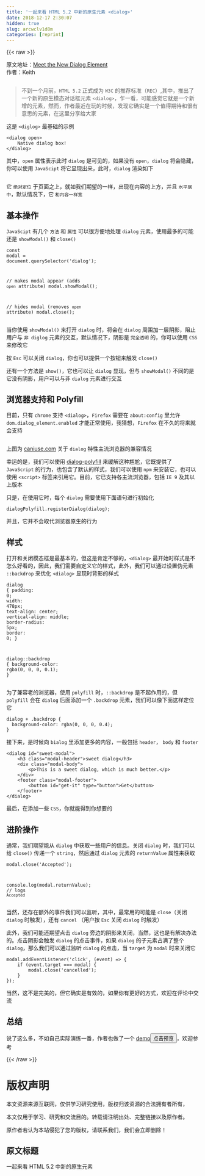 ```yaml
---
title: '一起来看 HTML 5.2 中新的原生元素 <dialog>' 
date: 2018-12-17 2:30:07
hidden: true
slug: arcwclv1d8m
categories: [reprint]
---
```


{{< raw >}}

                    
<p>原文地址：<a href="https://keithjgrant.com/posts/2018/meet-the-new-dialog-element/" rel="nofollow noreferrer" target="_blank">Meet the New Dialog Element</a><br>作者：Keith</p>
<p><span class="img-wrap"><img data-src="/img/bV2gG5?w=800&amp;h=533" src="https://static.alili.tech/img/bV2gG5?w=800&amp;h=533" alt="" title="" style="cursor: pointer; display: inline;"></span></p>
<blockquote>不到一个月前，<code>HTML 5.2</code> 正式成为 <code>W3C</code> 的推荐标准（<code>REC</code>）,其中，推出了一个新的原生模态对话框元素 <code>&lt;dialog&gt;</code>，乍一看，可能感觉它就是一个新增的元素，然而，作者最近在玩的时候，发现它确实是一个值得期待和很有意思的元素，在这里分享给大家</blockquote>
<p>这是 <code>&lt;diglog&gt;</code> 最基础的示例</p>
<div class="widget-codetool" style="display:none;">
      <div class="widget-codetool--inner">
      <span class="selectCode code-tool" data-toggle="tooltip" data-placement="top" title="" data-original-title="全选"></span>
      <span type="button" class="copyCode code-tool" data-toggle="tooltip" data-placement="top" data-clipboard-text="<dialog open>
    Native dialog box!
</dialog>" title="" data-original-title="复制"></span>
      <span type="button" class="saveToNote code-tool" data-toggle="tooltip" data-placement="top" title="" data-original-title="放进笔记"></span>
      </div>
      </div><pre class="xml hljs"><code class="html"><span class="hljs-tag">&lt;<span class="hljs-name">dialog</span> <span class="hljs-attr">open</span>&gt;</span>
    Native dialog box!
<span class="hljs-tag">&lt;/<span class="hljs-name">dialog</span>&gt;</span></code></pre>
<p>其中，<code>open</code> 属性表示此时 <code>dialog</code> 是可见的，如果没有 <code>open</code>，<code>dialog</code> 将会隐藏，你可以使用 <code>JavaScipt</code> 将它显现出来，此时，<code>dialog</code> 渲染如下</p>
<p><span class="img-wrap"><img data-src="/img/bV2gG8?w=186&amp;h=74" src="https://static.alili.tech/img/bV2gG8?w=186&amp;h=74" alt="" title="" style="cursor: pointer; display: inline;"></span></p>
<p>它 <code>绝对定位</code> 于页面之上，就如我们期望的一样，出现在内容的上方，并且 <code>水平居中</code>，默认情况下，它 <code>和内容一样宽</code></p>
<h2 id="articleHeader0">基本操作</h2>
<p><code>JavaScipt</code> 有几个 <code>方法</code> 和 <code>属性</code> 可以很方便地处理 <code>dialog</code> 元素，使用最多的可能还是 <code>showModal()</code> 和 <code>close()</code></p>
<div class="widget-codetool" style="display:none;">
      <div class="widget-codetool--inner">
      <span class="selectCode code-tool" data-toggle="tooltip" data-placement="top" title="" data-original-title="全选"></span>
      <span type="button" class="copyCode code-tool" data-toggle="tooltip" data-placement="top" data-clipboard-text="const modal = document.querySelector('dialog');

// makes modal appear (adds `open` attribute)
modal.showModal();

// hides modal (removes `open` attribute)
modal.close();" title="" data-original-title="复制"></span>
      <span type="button" class="saveToNote code-tool" data-toggle="tooltip" data-placement="top" title="" data-original-title="放进笔记"></span>
      </div>
      </div><pre class="javascript hljs"><code class="javascript"><span class="hljs-keyword">const</span> modal = <span class="hljs-built_in">document</span>.querySelector(<span class="hljs-string">'dialog'</span>);

<span class="hljs-comment">// makes modal appear (adds `open` attribute)</span>
modal.showModal();

<span class="hljs-comment">// hides modal (removes `open` attribute)</span>
modal.close();</code></pre>
<p>当你使用 <code>showModal()</code> 来打开 <code>dialog</code> 时，将会在 <code>dialog</code> 周围加一层阴影，阻止用户与 <code>非 diglog</code> 元素的交互，默认情况下，阴影是 <code>完全透明</code> 的，你可以使用 <code>CSS</code> 来修改它</p>
<p>按 <code>Esc</code> 可以关闭 <code>dialog</code>，你也可以提供一个按钮来触发 <code>close()</code></p>
<p>还有一个方法是 <code>show()</code>，它也可以让 <code>dialog</code> 显现，但与 <code>showModal()</code> 不同的是它没有阴影，用户可以与非 <code>dialog</code> 元素进行交互</p>
<h2 id="articleHeader1">浏览器支持和 Polyfill</h2>
<p>目前，只有 <code>chrome</code> 支持 <code>&lt;dialog&gt;</code>，<code>Firefox</code> 需要在 <code>about:config</code> 里允许 <code>dom.dialog_element.enabled</code> 才能正常使用，我猜想，<code>Firefox</code> 在不久的将来就会支持</p>
<p><span class="img-wrap"><img data-src="/img/bV2gHb?w=1272&amp;h=491" src="https://static.alili.tech/img/bV2gHb?w=1272&amp;h=491" alt="" title="" style="cursor: pointer; display: inline;"></span></p>
<p>上图为 <a href="http://caniuse.com/#search=dialog" rel="nofollow noreferrer" target="_blank">caniuse.com</a> 关于 <code>dialog</code> 特性主流浏览器的兼容情况</p>
<p>幸运的是，我们可以使用 <a href="https://caniuse.com/#search=dialog" rel="nofollow noreferrer" target="_blank">dialog-polyfill</a> 来缓解这种尴尬，它既提供了 <code>JavaScript</code> 的行为，也包含了默认的样式，我们可以使用 <code>npm</code> 来安装它，也可以使用 <code>&lt;script&gt;</code> 标签来引用它。目前，它已支持各主流浏览器，包括 <code>IE 9</code> 及其以上版本</p>
<p>只是，在使用它时，每个 <code>dialog</code> 需要使用下面语句进行初始化</p>
<div class="widget-codetool" style="display:none;">
      <div class="widget-codetool--inner">
      <span class="selectCode code-tool" data-toggle="tooltip" data-placement="top" title="" data-original-title="全选"></span>
      <span type="button" class="copyCode code-tool" data-toggle="tooltip" data-placement="top" data-clipboard-text="dialogPolyfill.registerDialog(dialog);" title="" data-original-title="复制"></span>
      <span type="button" class="saveToNote code-tool" data-toggle="tooltip" data-placement="top" title="" data-original-title="放进笔记"></span>
      </div>
      </div><pre class="javascript hljs"><code class="javascript" style="word-break: break-word; white-space: initial;">dialogPolyfill.registerDialog(dialog);</code></pre>
<p>并且，它并不会取代浏览器原生的行为</p>
<h2 id="articleHeader2">样式</h2>
<p>打开和关闭模态框是最基本的，但这是肯定不够的，<code>&lt;dialog&gt;</code> 最开始时样式是不怎么好看的，因此，我们需要自定义它的样式，此外，我们可以通过设置伪元素 <code>::backdrop</code> 来优化 <code>&lt;dialog&gt;</code> 显现时背影的样式</p>
<div class="widget-codetool" style="display:none;">
      <div class="widget-codetool--inner">
      <span class="selectCode code-tool" data-toggle="tooltip" data-placement="top" title="" data-original-title="全选"></span>
      <span type="button" class="copyCode code-tool" data-toggle="tooltip" data-placement="top" data-clipboard-text="dialog {
    padding: 0;
    width: 478px;
    text-align: center;
    vertical-align: middle;
    border-radius: 5px;
    border: 0;
}

dialog::backdrop {
    background-color: rgba(0, 0, 0, 0.1);
}" title="" data-original-title="复制"></span>
      <span type="button" class="saveToNote code-tool" data-toggle="tooltip" data-placement="top" title="" data-original-title="放进笔记"></span>
      </div>
      </div><pre class="css hljs"><code class="css"><span class="hljs-selector-tag">dialog</span> {
    <span class="hljs-attribute">padding</span>: <span class="hljs-number">0</span>;
    <span class="hljs-attribute">width</span>: <span class="hljs-number">478px</span>;
    <span class="hljs-attribute">text-align</span>: center;
    <span class="hljs-attribute">vertical-align</span>: middle;
    <span class="hljs-attribute">border-radius</span>: <span class="hljs-number">5px</span>;
    <span class="hljs-attribute">border</span>: <span class="hljs-number">0</span>;
}

<span class="hljs-selector-tag">dialog</span><span class="hljs-selector-pseudo">::backdrop</span> {
    <span class="hljs-attribute">background-color</span>: <span class="hljs-built_in">rgba</span>(0, 0, 0, 0.1);
}</code></pre>
<p>为了兼容老的浏览器，使用 <code>polyfill</code> 时，<code>::backdrop</code> 是不起作用的，但 <code>polyfill</code> 会在 <code>dialog</code> 后面添加一个 <code>.backdrop</code> 元素，我们可以像下面这样定位它</p>
<div class="widget-codetool" style="display:none;">
      <div class="widget-codetool--inner">
      <span class="selectCode code-tool" data-toggle="tooltip" data-placement="top" title="" data-original-title="全选"></span>
      <span type="button" class="copyCode code-tool" data-toggle="tooltip" data-placement="top" data-clipboard-text="dialog + .backdrop {
  background-color: rgba(0, 0, 0, 0.4);
}" title="" data-original-title="复制"></span>
      <span type="button" class="saveToNote code-tool" data-toggle="tooltip" data-placement="top" title="" data-original-title="放进笔记"></span>
      </div>
      </div><pre class="css hljs"><code class="css"><span class="hljs-selector-tag">dialog</span> + <span class="hljs-selector-class">.backdrop</span> {
  <span class="hljs-attribute">background-color</span>: <span class="hljs-built_in">rgba</span>(0, 0, 0, 0.4);
}</code></pre>
<p>接下来，是时候向 <code>bialog</code> 里添加更多的内容，一般包括 <code>header</code>， <code>body</code> 和 <code>footer</code></p>
<div class="widget-codetool" style="display:none;">
      <div class="widget-codetool--inner">
      <span class="selectCode code-tool" data-toggle="tooltip" data-placement="top" title="" data-original-title="全选"></span>
      <span type="button" class="copyCode code-tool" data-toggle="tooltip" data-placement="top" data-clipboard-text="<dialog id=&quot;sweet-modal&quot;>
    <h3 class=&quot;modal-header&quot;>sweet dialog</h3>
    <div class=&quot;modal-body&quot;>
        <p>This is a sweet dialog, which is much better.</p>
    </div>
    <footer class=&quot;modal-footer&quot;>
        <button id=&quot;get-it&quot; type=&quot;button&quot;>Get</button>
    </footer>
</dialog>" title="" data-original-title="复制"></span>
      <span type="button" class="saveToNote code-tool" data-toggle="tooltip" data-placement="top" title="" data-original-title="放进笔记"></span>
      </div>
      </div><pre class="xml hljs"><code class="html"><span class="hljs-tag">&lt;<span class="hljs-name">dialog</span> <span class="hljs-attr">id</span>=<span class="hljs-string">"sweet-modal"</span>&gt;</span>
    <span class="hljs-tag">&lt;<span class="hljs-name">h3</span> <span class="hljs-attr">class</span>=<span class="hljs-string">"modal-header"</span>&gt;</span>sweet dialog<span class="hljs-tag">&lt;/<span class="hljs-name">h3</span>&gt;</span>
    <span class="hljs-tag">&lt;<span class="hljs-name">div</span> <span class="hljs-attr">class</span>=<span class="hljs-string">"modal-body"</span>&gt;</span>
        <span class="hljs-tag">&lt;<span class="hljs-name">p</span>&gt;</span>This is a sweet dialog, which is much better.<span class="hljs-tag">&lt;/<span class="hljs-name">p</span>&gt;</span>
    <span class="hljs-tag">&lt;/<span class="hljs-name">div</span>&gt;</span>
    <span class="hljs-tag">&lt;<span class="hljs-name">footer</span> <span class="hljs-attr">class</span>=<span class="hljs-string">"modal-footer"</span>&gt;</span>
        <span class="hljs-tag">&lt;<span class="hljs-name">button</span> <span class="hljs-attr">id</span>=<span class="hljs-string">"get-it"</span> <span class="hljs-attr">type</span>=<span class="hljs-string">"button"</span>&gt;</span>Get<span class="hljs-tag">&lt;/<span class="hljs-name">button</span>&gt;</span>
    <span class="hljs-tag">&lt;/<span class="hljs-name">footer</span>&gt;</span>
<span class="hljs-tag">&lt;/<span class="hljs-name">dialog</span>&gt;</span></code></pre>
<p>最后，在添加一些 <code>CSS</code>，你就能得到你想要的</p>
<h2 id="articleHeader3">进阶操作</h2>
<p>通常，我们期望能从 <code>dialog</code> 中获取一些用户的信息。关闭 <code>dialog</code> 时，我们可以给 <code>close()</code> 传递一个 <code>string</code>，然后通过 <code>dialog</code> 元素的 <code>returnValue</code> 属性来获取</p>
<div class="widget-codetool" style="display:none;">
      <div class="widget-codetool--inner">
      <span class="selectCode code-tool" data-toggle="tooltip" data-placement="top" title="" data-original-title="全选"></span>
      <span type="button" class="copyCode code-tool" data-toggle="tooltip" data-placement="top" data-clipboard-text="modal.close('Accepted');

console.log(modal.returnValue); // logs `Accepted`" title="" data-original-title="复制"></span>
      <span type="button" class="saveToNote code-tool" data-toggle="tooltip" data-placement="top" title="" data-original-title="放进笔记"></span>
      </div>
      </div><pre class="javascript hljs"><code class="javascript">modal.close(<span class="hljs-string">'Accepted'</span>);

<span class="hljs-built_in">console</span>.log(modal.returnValue); <span class="hljs-comment">// logs `Accepted`</span></code></pre>
<p>当然，还存在额外的事件我们可以监听，其中，最常用的可能是 <code>close</code>（关闭 <code>dialog</code> 时触发），还有 <code>cancel</code> （用户按 <code>Esc</code> 关闭 <code>dialog</code> 时触发） </p>
<p>此外，我们可能还期望点击 <code>dialog</code> 旁边的阴影来关闭，当然，这也是有解决办法的。点击阴影会触发 <code>dialog</code> 的点击事件，如果 <code>dialog</code> 的子元素占满了整个 <code>dialog</code>，那么我们可以通过监听 <code>dialog</code> 的点击，当 <code>target</code> 为 <code>modal</code> 时来关闭它</p>
<div class="widget-codetool" style="display:none;">
      <div class="widget-codetool--inner">
      <span class="selectCode code-tool" data-toggle="tooltip" data-placement="top" title="" data-original-title="全选"></span>
      <span type="button" class="copyCode code-tool" data-toggle="tooltip" data-placement="top" data-clipboard-text="modal.addEventListener('click', (event) => {
    if (event.target === modal) {
        modal.close('cancelled');
    }
});" title="" data-original-title="复制"></span>
      <span type="button" class="saveToNote code-tool" data-toggle="tooltip" data-placement="top" title="" data-original-title="放进笔记"></span>
      </div>
      </div><pre class="javascript hljs"><code class="javascript">modal.addEventListener(<span class="hljs-string">'click'</span>, (event) =&gt; {
    <span class="hljs-keyword">if</span> (event.target === modal) {
        modal.close(<span class="hljs-string">'cancelled'</span>);
    }
});</code></pre>
<p>当然，这不是完美的，但它确实是有效的，如果你有更好的方式，欢迎在评论中交流</p>
<h2 id="articleHeader4">总结</h2>
<p>说了这么多，不如自己实际演练一番，作者也做了一个 <a href="https://codepen.io/FengShangWuQi/pen/qpMgZB" rel="nofollow noreferrer" target="_blank">demo</a><button class="btn btn-xs btn-default ml10 preview" data-url="FengShangWuQi/pen/qpMgZB" data-typeid="3">点击预览</button>，欢迎参考</p>

                
{{< /raw >}}

# 版权声明
本文资源来源互联网，仅供学习研究使用，版权归该资源的合法拥有者所有，

本文仅用于学习、研究和交流目的。转载请注明出处、完整链接以及原作者。

原作者若认为本站侵犯了您的版权，请联系我们，我们会立即删除！

## 原文标题
一起来看 HTML 5.2 中新的原生元素 <dialog>

## 原文链接
[https://segmentfault.com/a/1190000012894864](https://segmentfault.com/a/1190000012894864)

